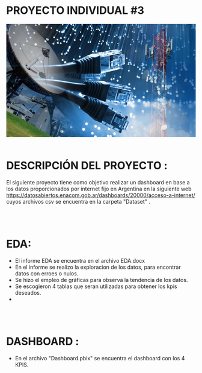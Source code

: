 # PROYECTO INDIVIDUAL #3


<p align="center">
<img src="https://raw.githubusercontent.com/isaacpc94/PI03_DATA05/main/image/PI3jpg.jpg"  height=300><br><br>

# DESCRIPCIÓN DEL PROYECTO :

El siguiente proyecto tiene como objetivo realizar un dashboard en base a los datos proporcionados por internet fijo en Argentina 
en la siguiente web https://datosabiertos.enacom.gob.ar/dashboards/20000/acceso-a-internet/  cuyos archivos csv se encuentra en la carpeta "Dataset" .

<br>
<br>

# EDA:

-  El informe EDA se encuentra en el archivo EDA.docx
-  En el informe se realizo la exploracion de los datos, para encontrar datos con  erroes o nulos.
-  Se hizo el empleo de gráficas para observa la tendencia de los datos.
-  Se escogieron 4 tablas que seran utilizadas para obtener los kpis deseados.
-
<br>
<br>

# DASHBOARD :

-  En el archivo "Dashboard.pbix" se encuentra el dashboard con los 4 KPIS.



